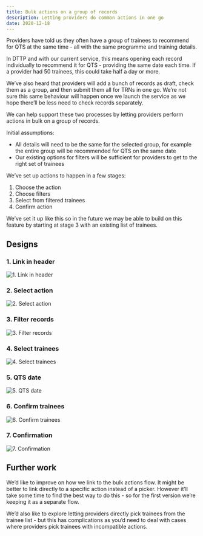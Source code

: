 ```yaml
---
title: Bulk actions on a group of records
description: Letting providers do common actions in one go
date: 2020-12-18
---
```


Providers have told us they often have a group of trainees to recommend for QTS at the same time - all with the same programme and training details.

In DTTP and with our current service, this means opening each record individually to recommend it for QTS - providing the same date each time. If a provider had 50 trainees, this could take half a day or more.

We’ve also heard that providers will add a bunch of records as draft, check them as a group, and then submit them all for TRNs in one go. We’re not sure this same behaviour will happen once we launch the service as we hope there’ll be less need to check records separately.

We can help support these two processes by letting providers perform actions in bulk on a group of records.

Initial assumptions:

* All details will need to be the same for the selected group, for example the entire group will be recommended for QTS on the same date
* Our existing options for filters will be sufficient for providers to get to the right set of trainees

We’ve set up actions to happen in a few stages:

1. Choose the action
2. Choose filters
3. Select from filtered trainees
4. Confirm action

We’ve set it up like this so in the future we may be able to build on this feature by starting at stage 3 with an existing list of trainees.

## Designs

### 1. Link in header

![1. Link in header](01-header.png)

### 2. Select action

![2. Select action](02-select-action.png)

### 3. Filter records

![3. Filter records](03-filter-records.png)

### 4. Select trainees

![4. Select trainees](04-select-trainees.png)

### 5. QTS date

![5. QTS date](05-qts-date.png)

### 6. Confirm trainees

![6. Confirm trainees](06-confirm-trainees.png)

### 7. Confirmation

![7. Confirmation](07-confirmation.png)

## Further work

We’d like to improve on how we link to the bulk actions flow. It might be better to link directly to a specific action instead of a picker. However it’ll take some time to find the best way to do this - so for the first version we’re keeping it as a separate flow.

We’d also like to explore letting providers directly pick trainees from the trainee list - but this has complications as you’d need to deal with cases where providers pick trainees with incompatible actions.

